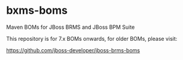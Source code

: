 # bxms-boms
Maven BOMs for JBoss BRMS and JBoss BPM Suite

This repository is for 7.x BOMs onwards, for older BOMs, please visit:

https://github.com/jboss-developer/jboss-brms-boms
